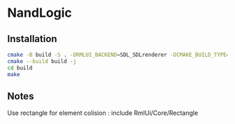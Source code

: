 # NandLogic

## Installation

```bash
cmake -B build -S . -DRMLUI_BACKEND=SDL_SDLrenderer -DCMAKE_BUILD_TYPE=Debug
cmake --build build -j
cd build
make
```

## Notes

Use rectangle for element colision : include RmlUi/Core/Rectangle